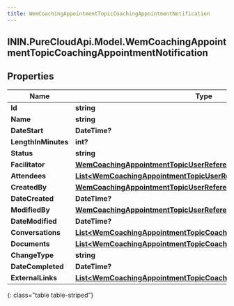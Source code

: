 ```yaml
---
title: WemCoachingAppointmentTopicCoachingAppointmentNotification
---
```

## ININ.PureCloudApi.Model.WemCoachingAppointmentTopicCoachingAppointmentNotification

## Properties

|Name | Type | Description | Notes|
|------------ | ------------- | ------------- | -------------|
| **Id** | **string** |  | [optional] |
| **Name** | **string** |  | [optional] |
| **DateStart** | **DateTime?** |  | [optional] |
| **LengthInMinutes** | **int?** |  | [optional] |
| **Status** | **string** |  | [optional] |
| **Facilitator** | [**WemCoachingAppointmentTopicUserReference**](WemCoachingAppointmentTopicUserReference.html) |  | [optional] |
| **Attendees** | [**List&lt;WemCoachingAppointmentTopicUserReference&gt;**](WemCoachingAppointmentTopicUserReference.html) |  | [optional] |
| **CreatedBy** | [**WemCoachingAppointmentTopicUserReference**](WemCoachingAppointmentTopicUserReference.html) |  | [optional] |
| **DateCreated** | **DateTime?** |  | [optional] |
| **ModifiedBy** | [**WemCoachingAppointmentTopicUserReference**](WemCoachingAppointmentTopicUserReference.html) |  | [optional] |
| **DateModified** | **DateTime?** |  | [optional] |
| **Conversations** | [**List&lt;WemCoachingAppointmentTopicCoachingAppointmentConversation&gt;**](WemCoachingAppointmentTopicCoachingAppointmentConversation.html) |  | [optional] |
| **Documents** | [**List&lt;WemCoachingAppointmentTopicCoachingAppointmentDocument&gt;**](WemCoachingAppointmentTopicCoachingAppointmentDocument.html) |  | [optional] |
| **ChangeType** | **string** |  | [optional] |
| **DateCompleted** | **DateTime?** |  | [optional] |
| **ExternalLinks** | [**List&lt;WemCoachingAppointmentTopicCoachingAppointmentExternalLink&gt;**](WemCoachingAppointmentTopicCoachingAppointmentExternalLink.html) |  | [optional] |
{: class="table table-striped"}


